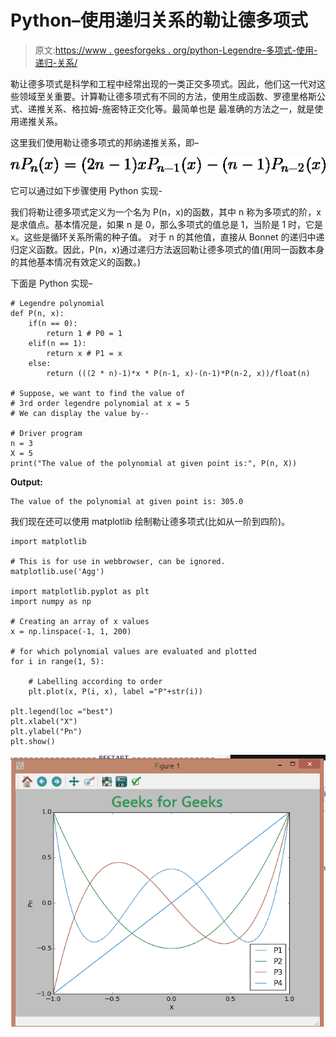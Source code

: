 # Python–使用递归关系的勒让德多项式

> 原文:[https://www . geesforgeks . org/python-Legendre-多项式-使用-递归-关系/](https://www.geeksforgeeks.org/python-legendre-polynomials-using-recursion-relation/)

勒让德多项式是科学和工程中经常出现的一类正交多项式。因此，他们这一代对这些领域至关重要。计算勒让德多项式有不同的方法，使用生成函数、罗德里格斯公式、递推关系、格拉姆-施密特正交化等。最简单也是
最准确的方法之一，就是使用递推关系。

这里我们使用勒让德多项式的邦纳递推关系，即–

![ $nP_n(x)=(2n-1)xP_{n-1}(x)-(n-1)P_{n-2}(x)$](img/0a470b23c8b3082e6dfb30e9a4e7d4dc.png "Rendered by QuickLaTeX.com")

它可以通过如下步骤使用 Python 实现-

我们将勒让德多项式定义为一个名为 P(n，x)的函数，其中 n 称为多项式的阶，x 是求值点。基本情况是，如果 n 是 0，那么多项式的值总是 1，当阶是 1 时，它是 x。这些是循环关系所需的种子值。
对于 n 的其他值，直接从 Bonnet 的递归中递归定义函数。因此，P(n，x)通过递归方法返回勒让德多项式的值(用同一函数本身的其他基本情况有效定义的函数。)

下面是 Python 实现–

```
# Legendre polynomial
def P(n, x): 
    if(n == 0):
        return 1 # P0 = 1
    elif(n == 1):
        return x # P1 = x
    else:
        return (((2 * n)-1)*x * P(n-1, x)-(n-1)*P(n-2, x))/float(n)

# Suppose, we want to find the value of 
# 3rd order legendre polynomial at x = 5
# We can display the value by--

# Driver program
n = 3
X = 5
print("The value of the polynomial at given point is:", P(n, X))
```

**Output:**

```
The value of the polynomial at given point is: 305.0

```

我们现在还可以使用 matplotlib 绘制勒让德多项式(比如从一阶到四阶)。

```
import matplotlib

# This is for use in webbrowser, can be ignored.
matplotlib.use('Agg') 

import matplotlib.pyplot as plt
import numpy as np

# Creating an array of x values
x = np.linspace(-1, 1, 200) 

# for which polynomial values are evaluated and plotted
for i in range(1, 5):

    # Labelling according to order
    plt.plot(x, P(i, x), label ="P"+str(i)) 

plt.legend(loc ="best")
plt.xlabel("X")
plt.ylabel("Pn")
plt.show()
```

![](img/730039027597bd9d723332a0277f8725.png)